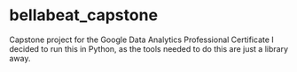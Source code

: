 # bellabeat_capstone
Capstone project for the Google Data Analytics Professional Certificate
I decided to run this in Python, as the tools needed to do this are just a library away.

